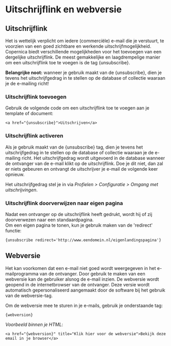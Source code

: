 # Uitschrijflink en webversie

## Uitschrijflink
Het is wettelijk verplicht om iedere (commerciële) e-mail die je verstuurt, te voorzien van een goed zichtbare en werkende uitschrijfmogelijkheid. Copernica biedt verschillende mogelijkheden voor het toevoegen van een dergelijke uitschrijflink. De meest gemakkelijke en laagdrempelige manier om een uitschrijflink toe te voegen is de tag {unsubscribe}.

**Belangrijke noot:** wanneer je gebruik maakt van de {unsubscribe}, dien je tevens het uitschrijfgedrag in te stellen op de database of collectie waaraan je de e-mailing richt!

### Uitschrijflink toevoegen
Gebruik de volgende code om een uitschrijflink toe te voegen aan je template of document:

`<a href="{unsubscribe}">Uitschrijven</a>`

### Uitschrijflink activeren
Als je gebruik maakt van de {unsubscribe} tag, dien je tevens het uitschrijfgedrag in te stellen op de database of collectie waaraan je de e-mailing richt. Het uitschrijfgedrag wordt uitgevoerd in de database wanneer de ontvanger van de e-mail klikt op de uitschrijflink. Doe je dit niet, dan zal er niets gebeuren en ontvangt de uitschrijver je e-mail de volgende keer opnieuw.

Het uitschrijfgedrag stel je in via *Profielen > Configuratie > Omgang met uitschrijvingen*.

### Uitschrijflink doorverwijzen naar eigen pagina  
Nadat een ontvanger op de uitschrijflink heeft gedrukt, wordt hij of zij doorverwezen naar een standaardpagina.  
Om een eigen pagina te tonen, kun je gebruik maken van de 'redirect' functie:

`{unsubscribe redirect='http://www.eendomein.nl/eigenlandingspagina'}`

## Webversie
Het kan voorkomen dat een e-mail niet goed wordt weergegeven in het e-mailprogramma van de ontvanger. Door gebruik te maken van een webversie kan de gebruiker alsnog de e-mail inzien. De webversie wordt geopend in de internetbrowser van de ontvanger. Deze versie wordt automatisch gepersonaliseerd aangemaakt door de software bij het gebruik van de webversie-tag.

Om de webversie mee te sturen in je e-mails, gebruik je onderstaande tag:

`{webversion}`

*Voorbeeld binnen je HTML*:

`<a href="{webversion}" title="Klik hier voor de webversie">Bekijk deze email in je browser</a>`
